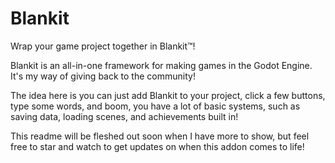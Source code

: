 # Blankit

Wrap your game project together in Blankit™!

Blankit is an all-in-one framework for making games in the Godot Engine. It's my way of giving back to the community!

The idea here is you can just add Blankit to your project, click a few buttons, type some words, and boom, you have a lot of basic systems, such as saving data, loading scenes, and achievements built in!

This readme will be fleshed out soon when I have more to show, but feel free to star and watch to get updates on when this addon comes to life!